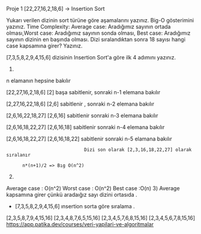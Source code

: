 Proje 1
[22,27,16,2,18,6] -> Insertion Sort

Yukarı verilen dizinin sort türüne göre aşamalarını yazınız.
Big-O gösterimini yazınız.
Time Complexity: Average case: Aradığımız sayının ortada olması,Worst case: Aradığımız sayının sonda olması, Best case: Aradığımız sayının dizinin en başında olması.
Dizi sıralandıktan sonra 18 sayısı hangi case kapsamına girer? Yazınız.

[7,3,5,8,2,9,4,15,6] dizisinin Insertion Sort'a göre ilk 4 adımını yazınız.


1)
 n elamanın hepsine bakılır

[22,27,16,2,18,6]               [2] başa sabitlenir, sonraki n-1 elemana bakılır     
                                                
[2,27,16,22,18,6]               [2,6] sabitlenir , sonraki n-2 elemana bakılır

[2,6,16,22,18,27]               [2,6,16] sabitlenir  sonraki n-3 elemana bakılır

[2,6,16,18,22,27]               [2,6,16,18] sabitlenir  sonraki n-4 elemana bakılır

[2,6,16,18,22,27]               [2,6,16,18,22] sabitlenir sonraki n-5 elamana bakılır

                                 Dizi son olarak [2,3,16,18,22,27] olarak sıralanır  

          n*(n+1)/2 => Bıg O(n^2)
2)
Average case : O(n^2)
Worst case     : O(n^2)
Best case       :O(n)
3)
Average kapsamına girer çünkü aradaığız sayı dizini ortasıda .


- [7,3,5,8,2,9,4,15,6] ınsertion sorta göre sıralama .

[2,3,5,8,7,9,4,15,16]
[2,3,4,8,7,6,5,15,16]
[2,3,4,5,7,6,8,15,16]
[2,3,4,5,6,7,8,15,16]
https://app.patika.dev/courses/veri-yapilari-ve-algoritmalar
